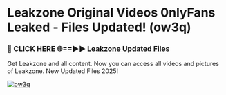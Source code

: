 # Leakzone Original Videos 0nlyFans Leaked - Files Updated! (ow3q)

<h3>🔴 CLICK HERE 🌐==►► <a href="https://tinyurl.com/2m67pmp6" rel="nofollow">Leakzone Updated Files</a></h3>

Get Leakzone and all content. Now you can access all videos and pictures of Leakzone. New Updated Files 2025!

[![ow3q](https://i.imgur.com/H4QAA4z.gif)](https://tinyurl.com/2m67pmp6)